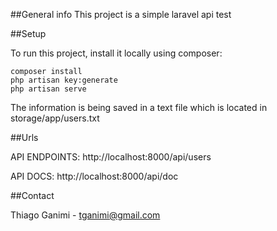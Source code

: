 ##General info
This project is a simple laravel api test

##Setup

To run this project, install it locally using composer:

```
composer install
php artisan key:generate
php artisan serve

```
The information is being saved in a text file which is located in storage/app/users.txt

##Urls

API ENDPOINTS: http://localhost:8000/api/users

API DOCS: http://localhost:8000/api/doc

##Contact

Thiago Ganimi - tganimi@gmail.com



